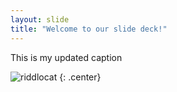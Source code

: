 ```yaml
---
layout: slide
title: "Welcome to our slide deck!"
---
```


This is my updated caption

![riddlocat](https://octodex.github.com/images/riddlocat.png)
{: .center}
